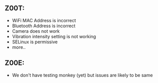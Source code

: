 Z00T:
---
* WiFi MAC Address is incorrect
* Bluetooth Address is incorrect
* Camera does not work
* Vibration intensity setting is not working
* SELinux is permissive
* more..

Z00E:
---
* We don't have testing monkey (yet) but issues are likely to be same
